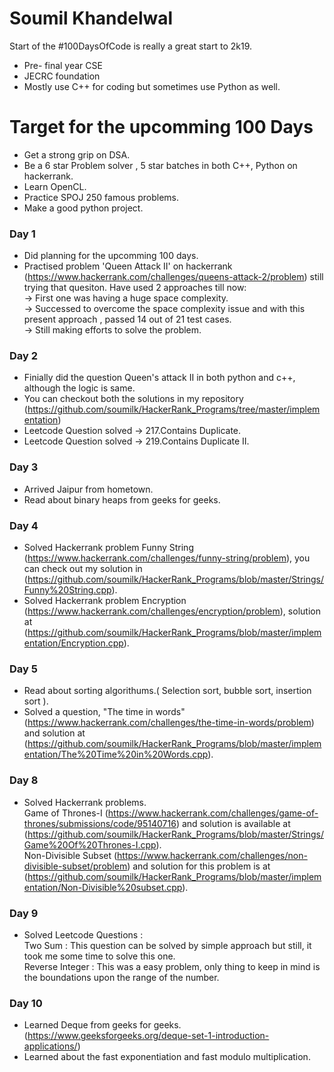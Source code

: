 # Soumil Khandelwal
Start of the #100DaysOfCode is really a great start to 2k19.
* Pre- final year CSE 
* JECRC foundation
* Mostly use C++ for coding but sometimes use Python as well.

# Target for the upcomming 100 Days
  * Get a strong grip on DSA.
  * Be a 6 star Problem solver , 5 star batches in both C++, Python on hackerrank.
  * Learn OpenCL.
  * Practice SPOJ 250 famous problems.
  * Make a good python project.
  
### Day 1
  * Did planning for the upcomming 100 days.
  * Practised problem 'Queen Attack II' on hackerrank (https://www.hackerrank.com/challenges/queens-attack-2/problem)
    still trying that quesiton. Have used 2 approaches till now:<br>
        -> First one was having a huge space complexity.<br>
        -> Successed to overcome the space complexity issue and with this present approach , passed 14 out of 21 test cases.<br>
        -> Still making efforts to solve the problem.
        
### Day 2
  * Finially did the question Queen's attack II in both python and c++, although the logic is same.
  * You can checkout both the solutions in my repository (https://github.com/soumilk/HackerRank_Programs/tree/master/implementation)
  * Leetcode Question solved -> 217.Contains Duplicate.
  * Leetcode Question solved -> 219.Contains Duplicate II.
  
### Day 3 
  * Arrived Jaipur from hometown.
  * Read about binary heaps from geeks for geeks.

### Day 4
  * Solved Hackerrank problem Funny String (https://www.hackerrank.com/challenges/funny-string/problem), you can check out my solution in (https://github.com/soumilk/HackerRank_Programs/blob/master/Strings/Funny%20String.cpp).
  * Solved Hackerrank problem Encryption (https://www.hackerrank.com/challenges/encryption/problem), solution at (https://github.com/soumilk/HackerRank_Programs/blob/master/implementation/Encryption.cpp).

### Day 5
  * Read about sorting algorithums.( Selection sort, bubble sort, insertion sort ).
  * Solved a question, "The time in words" (https://www.hackerrank.com/challenges/the-time-in-words/problem) and solution at (https://github.com/soumilk/HackerRank_Programs/blob/master/implementation/The%20Time%20in%20Words.cpp).
  
### Day 8
  * Solved Hackerrank problems. <br>
    Game of Thrones-I (https://www.hackerrank.com/challenges/game-of-thrones/submissions/code/95140716) and solution is available at (https://github.com/soumilk/HackerRank_Programs/blob/master/Strings/Game%20Of%20Thrones-I.cpp).<br>
    Non-Divisible Subset (https://www.hackerrank.com/challenges/non-divisible-subset/problem) and solution for this problem is at (https://github.com/soumilk/HackerRank_Programs/blob/master/implementation/Non-Divisible%20subset.cpp).
    
### Day 9
   * Solved Leetcode Questions :<br>
     Two Sum : This question can be solved by simple approach but still, it took me some time to solve this one.<br>
     Reverse Integer : This was a easy problem, only thing to keep in mind is the boundations upon the range of the number.<br> 

### Day 10
   * Learned Deque from geeks for geeks. (https://www.geeksforgeeks.org/deque-set-1-introduction-applications/) 
   * Learned about the fast exponentiation and fast modulo multiplication.
